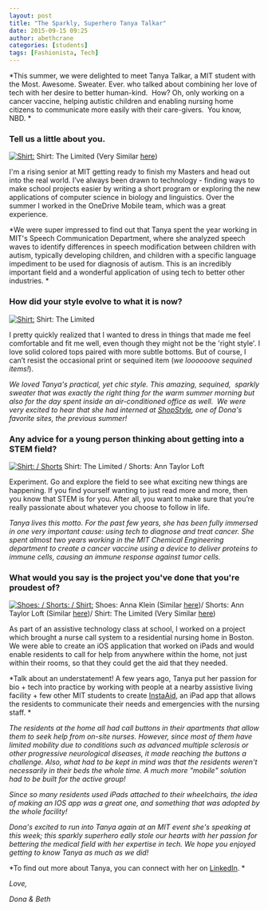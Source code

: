 ```yaml
---
layout: post
title: "The Sparkly, Superhero Tanya Talkar"
date: 2015-09-15 09:25
author: abethcrane
categories: [students]
tags: [Fashionista, Tech]
---
```


*This summer, we were delighted to meet Tanya Talkar, a MIT student with the Most. Awesome. Sweater. Ever. who talked about combining her love of tech with her desire to better human-kind.  How? Oh, only working on a cancer vaccine, helping autistic children and enabling nursing home citizens to communicate more easily with their care-givers.  You know, NBD. *

### Tell us a little about you.

[![Shirt: ](http://www.fibonaccisequinsblog.com/wp-content/uploads/2015/09/IMG_3862-1024x683.jpg)](http://www.fibonaccisequinsblog.com/wp-content/uploads/2015/09/IMG_3862.jpg) Shirt: The Limited (Very Similar [here](http://amzn.to/1Kd7B4W))

I'm a rising senior at MIT getting ready to finish my Masters and head out into the real world. I’ve always been drawn to technology - finding ways to make school projects easier by writing a short program or exploring the new applications of computer science in biology and linguistics. Over the summer I worked in the OneDrive Mobile team, which was a great experience.

*We were super impressed to find out that Tanya spent the year working in MIT's Speech Communication Department, where she analyzed speech waves to identify differences in speech modification between children with autism, typically developing children, and children with a specific language impediment to be used for diagnosis of autism. This is an incredibly important field and a wonderful application of using tech to better other industries. *

### How did your style evolve to what it is now?

[![Shirt: ](http://www.fibonaccisequinsblog.com/wp-content/uploads/2015/09/IMG_3902-683x1024.jpg)](http://www.fibonaccisequinsblog.com/wp-content/uploads/2015/09/IMG_3902.jpg) Shirt: The Limited

I pretty quickly realized that I wanted to dress in things that made me feel comfortable and fit me well, even though they might not be the 'right style'. I love solid colored tops paired with more subtle bottoms. But of course, I can’t resist the occasional print or sequined item (*we loooooove sequined items!*).

*We loved Tanya's practical, yet chic style. This amazing, sequined,  sparkly sweater that was exactly the right thing for the warm summer morning but also for the day spent inside an air-conditioned office as well.  We were very excited to hear that she had interned at [ShopStyle](http://www.shopstyle.com/), one of Dona's favorite sites, the previous summer!*

### Any advice for a young person thinking about getting into a STEM field?

[![Shirt: / Shorts](http://www.fibonaccisequinsblog.com/wp-content/uploads/2015/09/IMG_3871-683x1024.jpg)](http://www.fibonaccisequinsblog.com/wp-content/uploads/2015/09/IMG_3871.jpg) Shirt: The Limited / Shorts: Ann Taylor Loft

Experiment. Go and explore the field to see what exciting new things are happening. If you find yourself wanting to just read more and more, then you know that STEM is for you. After all, you want to make sure that you’re really passionate about whatever you choose to follow in life.

*Tanya lives this motto. For the past few years, she has been fully immersed in one very important cause: using tech to diagnose and treat cancer. She spent almost two years working in the MIT Chemical Engineering department to create a cancer vaccine using a device to deliver proteins to immune cells, causing an immune response against tumor cells.*

### What would you say is the project you've done that you're proudest of?

[![Shoes: / Shorts: / Shirt: ](http://www.fibonaccisequinsblog.com/wp-content/uploads/2015/09/IMG_3975-1024x683.jpg)](http://www.fibonaccisequinsblog.com/wp-content/uploads/2015/09/IMG_3975.jpg) Shoes: Anna Klein (Similar [here](http://amzn.to/1URRjXt))/ Shorts: Ann Taylor Loft (Similar [here](http://amzn.to/1Kd8r1y))/ Shirt: The Limited (Very Similar [here](http://amzn.to/1Kd7B4W))

As part of an assistive technology class at school, I worked on a project which brought a nurse call system to a residential nursing home in Boston. We were able to create an iOS application that worked on iPads and would enable residents to call for help from anywhere within the home, not just within their rooms, so that they could get the aid that they needed.

*Talk about an understatement! A few years ago, Tanya put her passion for bio + tech into practice by working with people at a nearby assistive living facility + few other MIT students to create [InstaAid](https://itunes.apple.com/us/app/instaaid/id943582901?mt=8), an iPad app that allows the residents to communicate their needs and emergencies with the nursing staff. *

*The residents at the home all had call buttons in their apartments that allow them to seek help from on-site nurses. However, since most of them have limited mobility due to conditions such as advanced multiple sclerosis or other progressive neurological diseases, it made reaching the buttons a challenge. Also, what had to be kept in mind was that the residents weren't necessarily in their beds the whole time. A much more "mobile" solution had to be built for the active group!*

*Since so many residents used iPads attached to their wheelchairs, the idea of making an IOS app was a great one, and something that was adopted by the whole facility!*

*Dona's excited to run into Tanya again at an MIT event she's speaking at this week; this sparkly superhero eally stole our hearts with her passion for bettering the medical field with her expertise in tech. We hope you enjoyed getting to know Tanya as much as we did!*

*To find out more about Tanya, you can connect with her on [LinkedIn](https://www.linkedin.com/in/tanyatalkar). *

*Love,*

*Dona & Beth*
